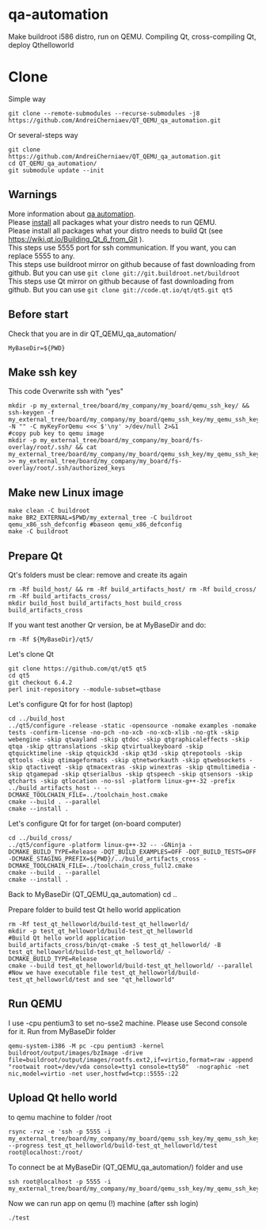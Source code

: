 # qa-automation
Make buildroot i586 distro, run on QEMU. Compiling Qt, cross-compiling Qt, deploy Qthelloworld

# Clone
Simple way
```
git clone --remote-submodules --recurse-submodules -j8 https://github.com/AndreiCherniaev/QT_QEMU_qa_automation.git
```
Or several-steps way
```
git clone  https://github.com/AndreiCherniaev/QT_QEMU_qa_automation.git
cd QT_QEMU_qa_automation/
git submodule update --init
```

## Warnings
More information about [qa automation](https://habr.com/ru/post/520310/).  
Please [install](https://habr.com/ru/articles/735754/) all packages what your distro needs to run QEMU.  
Please install all packages what your distro needs to build Qt (see https://wiki.qt.io/Building_Qt_6_from_Git ).  
This steps use 5555 port for ssh communication. If you want, you can replace 5555 to any.  
This steps use buildroot mirror on github because of fast downloading from github. But you can use `git clone git://git.buildroot.net/buildroot`  
This steps use Qt mirror on github because of fast downloading from github. But you can use `git clone git://code.qt.io/qt/qt5.git qt5`  

## Before start
Check that you are in dir QT_QEMU_qa_automation/
```
MyBaseDir=${PWD}
```

## Make ssh key
This code Overwrite ssh with "yes"
```
mkdir -p my_external_tree/board/my_company/my_board/qemu_ssh_key/ && ssh-keygen -f my_external_tree/board/my_company/my_board/qemu_ssh_key/my_qemu_ssh_key -N "" -C myKeyForQemu <<< $'\ny' >/dev/null 2>&1
#copy pub key to qemu image
mkdir -p my_external_tree/board/my_company/my_board/fs-overlay/root/.ssh/ && cat my_external_tree/board/my_company/my_board/qemu_ssh_key/my_qemu_ssh_key.pub >> my_external_tree/board/my_company/my_board/fs-overlay/root/.ssh/authorized_keys
```

## Make new Linux image
```
make clean -C buildroot
make BR2_EXTERNAL=$PWD/my_external_tree -C buildroot qemu_x86_ssh_defconfig #baseon qemu_x86_defconfig
make -C buildroot
```

## Prepare Qt
Qt's folders must be clear: remove and create its again
```
rm -Rf build_host/ && rm -Rf build_artifacts_host/ rm -Rf build_cross/ rm -Rf build_artifacts_cross/
mkdir build_host build_artifacts_host build_cross build_artifacts_cross
```

If you want test another Qr version, be at MyBaseDir and do: 
```
rm -Rf ${MyBaseDir}/qt5/
```
Let's clone Qt
```
git clone https://github.com/qt/qt5 qt5
cd qt5
git checkout 6.4.2
perl init-repository --module-subset=qtbase
```

Let's configure Qt for for host (laptop)
```
cd ../build_host
../qt5/configure -release -static -opensource -nomake examples -nomake tests -confirm-license -no-pch -no-xcb -no-xcb-xlib -no-gtk -skip webengine -skip qtwayland -skip qtdoc -skip qtgraphicaleffects -skip qtqa -skip qttranslations -skip qtvirtualkeyboard -skip qtquicktimeline -skip qtquick3d -skip qt3d -skip qtrepotools -skip qttools -skip qtimageformats -skip qtnetworkauth -skip qtwebsockets -skip qtactiveqt -skip qtmacextras -skip winextras -skip qtmultimedia -skip qtgamepad -skip qtserialbus -skip qtspeech -skip qtsensors -skip qtcharts -skip qtlocation -no-ssl -platform linux-g++-32 -prefix ../build_artifacts_host -- -DCMAKE_TOOLCHAIN_FILE=../toolchain_host.cmake
cmake --build . --parallel
cmake --install .
```

Let's configure Qt for for target (on-board computer)
```
cd ../build_cross/
../qt5/configure -platform linux-g++-32 -- -GNinja -DCMAKE_BUILD_TYPE=Release -DQT_BUILD_EXAMPLES=OFF -DQT_BUILD_TESTS=OFF -DCMAKE_STAGING_PREFIX=${PWD}/../build_artifacts_cross -DCMAKE_TOOLCHAIN_FILE=../toolchain_cross_full2.cmake
cmake --build . --parallel
cmake --install .
```

Back to MyBaseDir (QT_QEMU_qa_automation) 
cd ..

Prepare folder to build test Qt hello world application
```
rm -Rf test_qt_helloworld/build-test_qt_helloworld/
mkdir -p test_qt_helloworld/build-test_qt_helloworld
#Build Qt hello world application
build_artifacts_cross/bin/qt-cmake -S test_qt_helloworld/ -B test_qt_helloworld/build-test_qt_helloworld/ -DCMAKE_BUILD_TYPE=Release
cmake --build test_qt_helloworld/build-test_qt_helloworld/ --parallel
#Now we have executable file test_qt_helloworld/build-test_qt_helloworld/test and see "qt_helloworld"
```

## Run QEMU
I use -cpu pentium3 to set no-sse2 machine. Please use Second console for it. Run from MyBaseDir folder
```
qemu-system-i386 -M pc -cpu pentium3 -kernel buildroot/output/images/bzImage -drive file=buildroot/output/images/rootfs.ext2,if=virtio,format=raw -append "rootwait root=/dev/vda console=tty1 console=ttyS0"  -nographic -net nic,model=virtio -net user,hostfwd=tcp::5555-:22
```

## Upload Qt hello world 
to qemu machine to folder /root
```
rsync -rvz -e 'ssh -p 5555 -i my_external_tree/board/my_company/my_board/qemu_ssh_key/my_qemu_ssh_key' --progress test_qt_helloworld/build-test_qt_helloworld/test root@localhost:/root/
```

To connect be at MyBaseDir (QT_QEMU_qa_automation/) folder and use
```
ssh root@localhost -p 5555 -i my_external_tree/board/my_company/my_board/qemu_ssh_key/my_qemu_ssh_key
```

Now we can run app on qemu (!) machine (after ssh login)
```
./test
```